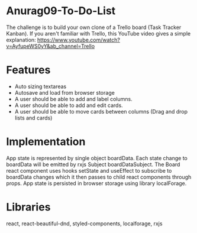 # Anurag09-To-Do-List
The challenge is to build your own clone of a Trello board (Task Tracker Kanban). If you aren't familiar with Trello, this YouTube video gives a simple explanation:
https://www.youtube.com/watch?v=AyfupeWS0yY&ab_channel=Trello


# Features
- Auto sizing textareas
- Autosave and load from browser storage
- A user should be able to add and label columns.
- A user should be able to add and edit cards.
- A user should be able to move cards between columns (Drag and drop lists and cards)

# Implementation

App state is represented by single object boardData. Each state change to boardData will be emitted by rxjs Subject boardDataSubject. The Board react component uses hooks setState and useEffect to subscribe to boardData changes which it then passes to child react components through props. App state is persisted in browser storage using library localForage.

# Libraries
react, react-beautiful-dnd, styled-components, localforage, rxjs
